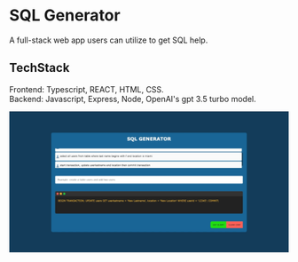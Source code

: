 # SQL Generator
A full-stack web app users can utilize to get SQL help.

## TechStack
Frontend: Typescript, REACT, HTML, CSS. <br />
Backend: Javascript, Express, Node, OpenAI's gpt 3.5 turbo model.
 
![screenshot](./public/demo1.webp)